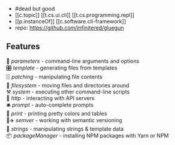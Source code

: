 
- #dead but good
- [[c.topic]] [[t.cs.ui.cli]] [[t.cs.programming.repl]]
- [[p.instanceOf]] [[c.software.cli-framework]]
- repo: https://github.com/infinitered/gluegun

## Features

🌯 _parameters_ - command-line arguments and options  
🎛 _template_ - generating files from templates  
🗄 _patching_ - manipulating file contents  
💾 _filesystem_ - moving files and directories around  
⚒ _system_ - executing other command-line scripts  
🎅 _http_ - interacting with API servers  
🛎 _prompt_ - auto-complete prompts  
💃 _print_ - printing pretty colors and tables  
👩✈️ _semver_ - working with semantic versioning  
🎻 _strings_ - manipulating strings & template data  
📦 _packageManager_ - installing NPM packages with Yarn or NPM